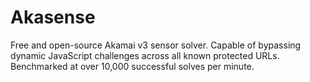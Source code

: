 # Akasense
Free and open-source Akamai v3 sensor solver. Capable of bypassing dynamic JavaScript challenges across all known protected URLs. Benchmarked at over 10,000 successful solves per minute.
